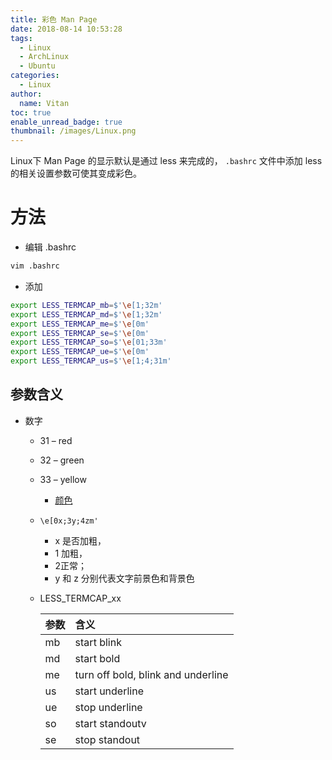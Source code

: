 ```yaml
---
title: 彩色 Man Page
date: 2018-08-14 10:53:28
tags:
  - Linux
  - ArchLinux
  - Ubuntu
categories:
  - Linux
author:
  name: Vitan
toc: true
enable_unread_badge: true
thumbnail: /images/Linux.png
---
```

Linux下 Man Page 的显示默认是通过 less 来完成的， `.bashrc` 文件中添加 less 的相关设置参数可使其变成彩色。
<!--more-->
# 方法
- 编辑 .bashrc
```sh
vim .bashrc
```
- 添加
```sh
export LESS_TERMCAP_mb=$'\e[1;32m'
export LESS_TERMCAP_md=$'\e[1;32m'
export LESS_TERMCAP_me=$'\e[0m'
export LESS_TERMCAP_se=$'\e[0m'
export LESS_TERMCAP_so=$'\e[01;33m'
export LESS_TERMCAP_ue=$'\e[0m'
export LESS_TERMCAP_us=$'\e[1;4;31m'
```

## 参数含义
- 数字
    - 31 – red
    - 32 – green
    - 33 – yellow
        - [颜色](https://en.wikipedia.org/wiki/ANSI_escape_code#Colors) 

  - `\e[0x;3y;4zm'`
    - x 是否加粗，
    - 1 加粗，
    - 2正常；
    - y 和 z 分别代表文字前景色和背景色

  - LESS_TERMCAP_xx

    |参数|含义|
    |:---|:---|
    |mb|start blink|
    |md|start bold|
    |me|turn off bold, blink and underline|
    |us|start underline|
    |ue|stop underline|
    |so|start standoutv|
    |se|stop standout|
